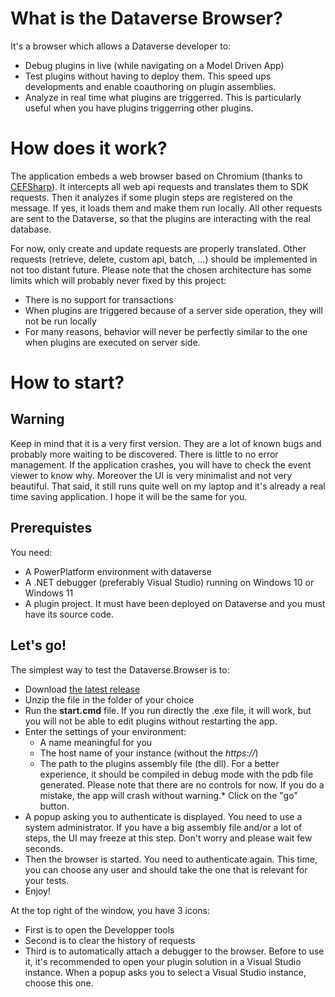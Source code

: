 # What is the Dataverse Browser?

It's a browser which allows a Dataverse developer to:
* Debug plugins in live (while navigating on a Model Driven App)
* Test plugins without having to deploy them. This speed ups developments and enable coauthoring on plugin assemblies.
* Analyze in real time what plugins are triggerred. This is particularly useful when you have plugins triggerring other plugins.


# How does it work?

The application embeds a web browser based on Chromium (thanks to [CEFSharp](https://cefsharp.github.io/)). It intercepts all web api requests and translates them to SDK requests. Then it analyzes if some plugin steps are registered on the message. If yes, it loads them and make them run locally. All other requests are sent to the Dataverse, so that the plugins are interacting with the real database.

For now, only create and update requests are properly translated. Other requests (retrieve, delete, custom api, batch, ...) should be implemented in not too distant future.
Please note that the chosen architecture has some limits which will probably never fixed by this project:
* There is no support for transactions
* When plugins are triggered because of a server side operation, they will not be run locally
* For many reasons, behavior will never be perfectly similar to the one when plugins are executed on server side.

# How to start?

## Warning
Keep in mind that it is a very first version. They are a lot of known bugs and probably more waiting to be discovered. There is little to no error management. If the application crashes, you will have to check the event viewer to know why. 
Moreover the UI is very minimalist and not very beautiful. 
That said, it still runs quite well on my laptop and it's already a real time saving application. I hope it will be the same for you.

## Prerequistes
You need:
* A PowerPlatform environment with dataverse
* A .NET debugger (preferably Visual Studio) running on Windows 10 or Windows 11 
* A plugin project. It must have been deployed on Dataverse and you must have its source code.

## Let's go!
The simplest way to test the Dataverse.Browser is to:
* Download [the latest release](https://github.com/NicolasPrats/DvBrowser/releases)
* Unzip the file in the folder of your choice
* Run the **start.cmd** file. If you run directly the .exe file, it will work, but you will not be able to edit plugins without restarting the app.
* Enter the settings of your environment:
  * A name meaningful for you
  * The host name of your instance (without the _https://_)
  * The path to the plugins assembly file (the dll). For a better experience, it should be compiled in debug mode with the pdb file generated.
Please note that there are no controls for now. If you do a mistake, the app will crash without warning.* Click on the "go" button. 
* A popup asking you to authenticate is displayed. You need to use a system administrator. If you have a big assembly file and/or a lot of steps, the UI may freeze at this step. Don't worry and please wait few seconds.
* Then the browser is started. You need to authenticate again. This time, you can choose any user and should take the one that is relevant for your tests.
* Enjoy! 

At the top right of the window, you have 3 icons:
* First is to open the Developper tools
* Second is to clear the history of requests
* Third is to automatically attach a debugger to the browser. Before to use it, it's recommended to open your plugin solution in a Visual Studio instance. When a popup asks you to select a Visual Studio instance, choose this one. 


